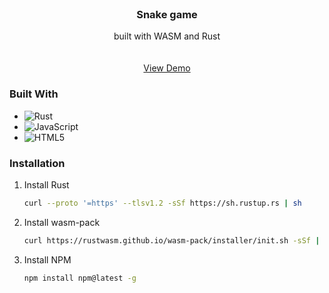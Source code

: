 <br />
<div align="center">

  <h3 align="center">Snake game</h3>

  <p align="center">
    built with WASM and Rust
    <br />
    <br />
    <br />
    <a href="https://github.com/anywayhereswonderwall/snake-game-wasm">View Demo</a>
  </p>
</div>

### Built With

- ![Rust](https://img.shields.io/badge/rust-%23000000.svg?style=for-the-badge&logo=rust&logoColor=white)
- ![JavaScript](https://img.shields.io/badge/javascript-%23323330.svg?style=for-the-badge&logo=javascript&logoColor=%23F7DF1E)
- ![HTML5](https://img.shields.io/badge/html5-%23E34F26.svg?style=for-the-badge&logo=html5&logoColor=white)

### Installation

1. Install Rust
   ```sh
   curl --proto '=https' --tlsv1.2 -sSf https://sh.rustup.rs | sh
   ```
2. Install wasm-pack
   ```sh
   curl https://rustwasm.github.io/wasm-pack/installer/init.sh -sSf | sh
   ```
3. Install NPM
   ```sh
   npm install npm@latest -g
   ```
